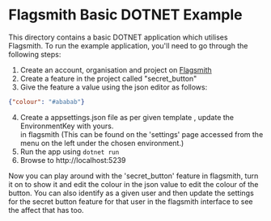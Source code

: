 # Flagsmith Basic DOTNET Example

This directory contains a basic DOTNET application which utilises Flagsmith. To run the example application, you'll 
need to go through the following steps:

1. Create an account, organisation and project on [Flagsmith](https://flagsmith.com)
2. Create a feature in the project called "secret_button"
3. Give the feature a value using the json editor as follows: 

```json
{"colour": "#ababab"}
```

4. Create a appsettings.json file as per given template , update the EnvironmentKey with yours.  
in flagsmith (This can be found on the 'settings' page accessed from the menu on the left under the chosen environment.)
6. Run the app using `dotnet run`
7. Browse to http://localhost:5239

Now you can play around with the 'secret_button' feature in flagsmith, turn it on to show it and edit the colour in the
json value to edit the colour of the button. You can also identify as a given user and then update the settings for the
secret button feature for that user in the flagsmith interface to see the affect that has too. 
